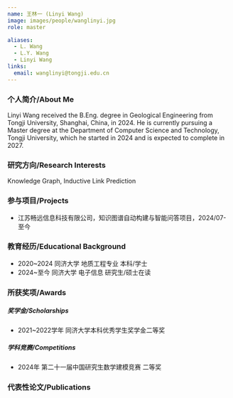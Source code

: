 ```yaml
---
name: 王林一 (Linyi Wang)
image: images/people/wanglinyi.jpg
role: master

aliases:
  - L. Wang
  - L.Y. Wang
  - Linyi Wang
links:
  email: wanglinyi@tongji.edu.cn
---
```


### 个人简介/About Me
Linyi Wang received the B.Eng. degree in Geological Engineering from Tongji University, Shanghai, China, in 2024. He is currently pursuing a Master degree at the Department of Computer Science and Technology, Tongji University, which he started in 2024 and is expected to complete in 2027.

### 研究方向/Research Interests
Knowledge Graph, Inductive Link Prediction

### 参与项目/Projects
- 江苏畅远信息科技有限公司，知识图谱自动构建与智能问答项目，2024/07-至今

### 教育经历/Educational Background
- 2020~2024 同济大学 地质工程专业 本科/学士
- 2024~至今 同济大学 电子信息 研究生/硕士在读

### 所获奖项/Awards

##### 奖学金/Scholarships
- 2021~2022学年 同济大学本科优秀学生奖学金二等奖

##### 学科竞赛/Competitions
- 2024年 第二十一届中国研究生数学建模竞赛 二等奖

### 代表性论文/Publications
